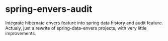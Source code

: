 spring-envers-audit
===================

Integrate hibernate envers feature into spring data history and audit feature. Actualy, just a rewrite of spring-data-envers projects, with very little improvements.
